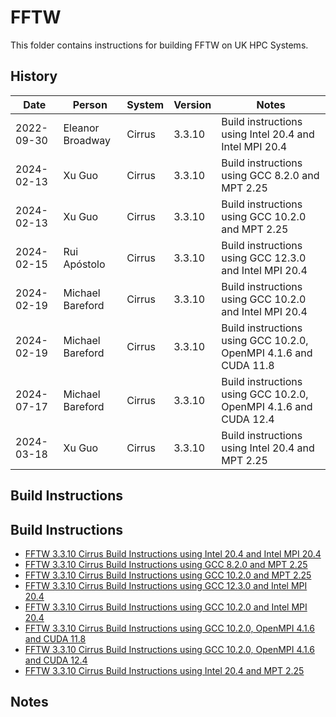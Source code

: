 FFTW
====

This folder contains instructions for building FFTW on UK HPC Systems.

History
-------

| Date       | Person           | System | Version | Notes                                                            |
| ---------- | ---------------- | ------ | ------- | ---------------------------------------------------------------- |
| 2022-09-30 | Eleanor Broadway | Cirrus | 3.3.10  | Build instructions using Intel 20.4 and Intel MPI 20.4           |
| 2024-02-13 | Xu Guo           | Cirrus | 3.3.10  | Build instructions using GCC 8.2.0 and MPT 2.25                  |
| 2024-02-13 | Xu Guo           | Cirrus | 3.3.10  | Build instructions using GCC 10.2.0 and MPT 2.25                 |
| 2024-02-15 | Rui Apóstolo     | Cirrus | 3.3.10  | Build instructions using GCC 12.3.0 and Intel MPI 20.4           |
| 2024-02-19 | Michael Bareford | Cirrus | 3.3.10  | Build instructions using GCC 10.2.0 and Intel MPI 20.4           |
| 2024-02-19 | Michael Bareford | Cirrus | 3.3.10  | Build instructions using GCC 10.2.0, OpenMPI 4.1.6 and CUDA 11.8 |
| 2024-07-17 | Michael Bareford | Cirrus | 3.3.10  | Build instructions using GCC 10.2.0, OpenMPI 4.1.6 and CUDA 12.4 |
| 2024-03-18 | Xu Guo           | Cirrus | 3.3.10  | Build instructions using Intel 20.4 and MPT 2.25                 |

Build Instructions
------------------

Build Instructions
------------------

* [FFTW 3.3.10 Cirrus Build Instructions using Intel 20.4 and Intel MPI 20.4](build_fftw3.3.10_cirrus_intel20.4_impi20.4.md)
* [FFTW 3.3.10 Cirrus Build Instructions using GCC 8.2.0 and MPT 2.25](build_fftw3.3.10_cirrus_gcc8.2_mpt2.25.md)
* [FFTW 3.3.10 Cirrus Build Instructions using GCC 10.2.0 and MPT 2.25](build_fftw3.3.10_cirrus_gcc10.2_mpt2.25.md)
* [FFTW 3.3.10 Cirrus Build Instructions using GCC 12.3.0 and Intel MPI 20.4](build_fftw3.3.10_cirrus_gcc12.3_impi20.4.md)
* [FFTW 3.3.10 Cirrus Build Instructions using GCC 10.2.0 and Intel MPI 20.4](build_fftw3.3.10_cirrus_gcc10.2_impi20.4.md)
* [FFTW 3.3.10 Cirrus Build Instructions using GCC 10.2.0, OpenMPI 4.1.6 and CUDA 11.8](build_fftw3.3.10_cirrus_gcc10.2_ompi4_cuda11.8.md)
* [FFTW 3.3.10 Cirrus Build Instructions using GCC 10.2.0, OpenMPI 4.1.6 and CUDA 12.4](build_fftw3.3.10_cirrus_gcc10.2_ompi4_cuda12.4.md)
* [FFTW 3.3.10 Cirrus Build Instructions using Intel 20.4 and MPT 2.25](build_fftw3.3.10_cirrus_intel20.4_mpt2.25.md)

Notes
-----

